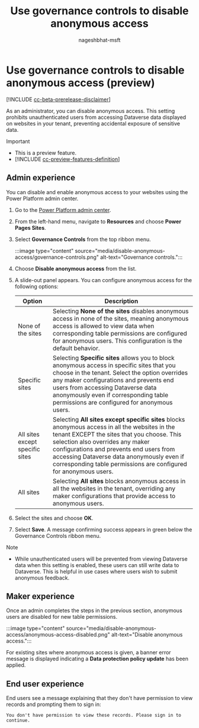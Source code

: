﻿---
title:  Use governance controls to disable anonymous access
description: Learn how you can disable site-level anonymous access.
author: nageshbhat-msft
ms.topic: conceptual
ms.custom: 
ms.date: 09/09/2023
ms.author: vamseedilli
ms.reviewer: danamartens
contributors:
    - nageshbhat-msft
    - nickdoelman
---

# Use governance controls to disable anonymous access (preview)

[!INCLUDE [cc-beta-prerelease-disclaimer](../includes/cc-beta-prerelease-disclaimer.md)]

As an administrator, you can disable anonymous access. This setting prohibits unauthenticated users from accessing Dataverse data displayed on websites in your tenant, preventing accidental exposure of sensitive data.

>[!IMPORTANT]
> - This is a preview feature.
> - [!INCLUDE [cc-preview-features-definition](../includes/cc-preview-features-definition.md)]

## Admin experience

You can disable and enable anonymous access to your websites using the Power Platform admin center.

1. Go to the [Power Platform admin center](https://aka.ms/ppac).

1. From the left-hand menu, navigate to **Resources** and choose **Power Pages Sites**.

1. Select **Governance Controls** from the top ribbon menu.  

    :::image type="content" source="media/disable-anonymous-access/governance-controls.png" alt-text="Governance controls.":::

1. Choose **Disable anonymous access** from the list.  

1. A slide-out panel appears. You can configure anonymous access for the following options:

    | Option | Description |
    |---------|---------|
    | None of the sites | Selecting **None of the sites** disables anonymous access in none of the sites, meaning anonymous access is allowed to view data when corresponding table permissions are configured for anonymous users. This configuration is the default behavior. |
    | Specific sites | Selecting **Specific sites** allows you to block anonymous access in specific sites that you choose in the tenant. Select the option overrides any maker configurations and prevents end users from accessing Dataverse data anonymously even if corresponding table permissions are configured for anonymous users. |
    | All sites except specific sites | Selecting **All sites except specific sites** blocks anonymous access in all the websites in the tenant EXCEPT the sites that you choose. This selection also overrides any maker configurations and prevents end users from accessing Dataverse data anonymously even if corresponding table permissions are configured for anonymous users. |
    | All sites | Selecting **All sites** blocks anonymous access in all the websites in the tenant, overriding any maker configurations that provide access to anonymous users. |
    
1. Select the sites and choose **OK**.

1. Select **Save**. A message confirming success appears in green below the Governance Controls ribbon menu.  

> [!NOTE]
> - While unauthenticated users will be prevented from viewing Dataverse data when this setting is enabled, these users can still write data to Dataverse. This is helpful in use cases where users wish to submit anonymous feedback.  

## Maker experience

Once an admin completes the steps in the previous section, anonymous users are disabled for new table permissions.

:::image type="content" source="media/disable-anonymous-access/anonymous-access-disabled.png" alt-text="Disable anonymous access.":::

For existing sites where anonymous access is given, a banner error message is displayed indicating a **Data protection policy update** has been applied.

## End user experience

End users see a message explaining that they don't have permission to view records and prompting them to sign in:

```You don't have permission to view these records. Please sign in to continue.```

